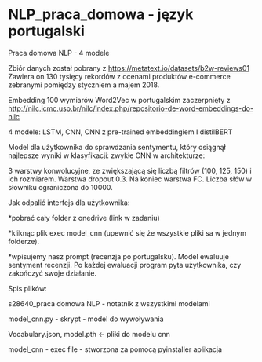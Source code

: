 # NLP_praca_domowa - język portugalski
Praca domowa NLP - 4 modele

Zbiór danych został pobrany z https://metatext.io/datasets/b2w-reviews01 Zawiera on 130 tysięcy rekordów z ocenami produktów e-commerce zebranymi pomiędzy styczniem a majem 2018. 

Embedding 100 wymiarów Word2Vec w portugalskim zaczerpnięty z  http://nilc.icmc.usp.br/nilc/index.php/repositorio-de-word-embeddings-do-nilc

4 modele: LSTM, CNN, CNN z pre-trained embeddingiem I distilBERT


Model dla użytkownika do sprawdzania sentymentu, który osiągnął najlepsze wyniki w klasyfikacji: zwykłe CNN w architekturze: 

3 warstwy konwolucyjne, ze zwiększającą się liczbą filtrów (100, 125, 150) i ich rozmiarem. Warstwa dropout 0.3. Na koniec warstwa FC. Liczba słów w słowniku ograniczona do 10000.


Jak odpalić interfejs dla użytkownika:

*pobrać cały folder z onedrive (link w zadaniu)

*kliknąc plik exec model_cnn (upewnić się że wszystkie pliki sa w jednym folderze).

*wpisujemy nasz prompt (recenzja po portugalsku). Model ewaluuje sentyment recenzji. Po każdej ewaluacji program pyta użytkownika, czy zakończyć swoje działanie.



Spis plików:

s28640_praca domowa NLP - notatnik z wszystkimi modelami

model_cnn.py - skrypt - model do wywoływania 

Vocabulary.json, model.pth <- pliki do modelu cnn

model_cnn - exec file - stworzona za pomocą pyinstaller aplikacja 

